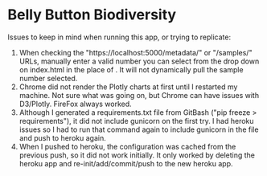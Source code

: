 # Belly Button Biodiversity

Issues to keep in mind when running this app, or trying to replicate:

1.  When checking the "https://localhost:5000/metadata/<sample>" or "/samples/<sample>" URLs, manually enter a valid number
 you can select from the drop down on index.html in the place of <sample>.  It will not dynamically pull the sample number selected.
2.  Chrome did not render the Plotly charts at first until I restarted my machine.  Not sure what was going on, but Chrome can have 
issues with D3/Plotly.  FireFox always worked.
3.  Although I generated a requirements.txt file from GitBash ("pip freeze > requirements"), it did not include gunicorn on the 
first try.  I had heroku issues so I had to run that command again to include gunicorn in the file and push to heroku again.
4.  When I pushed to heroku, the configuration was cached from the previous push, so it did not work initially.  It only worked by
deleting the heroku app and re-init/add/commit/push to the new heroku app.